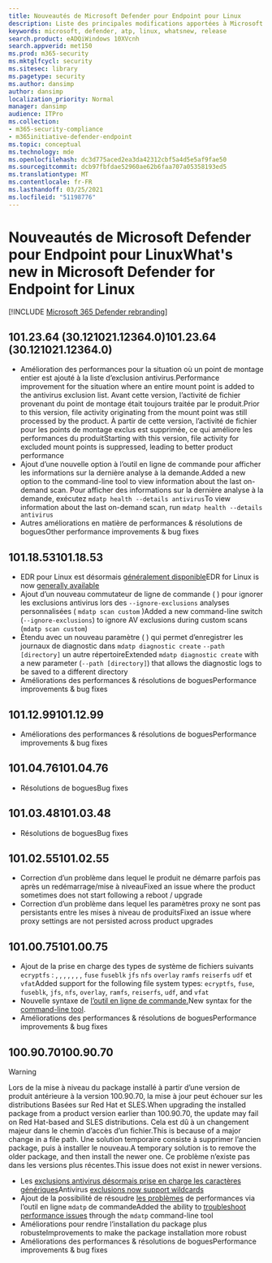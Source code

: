 ```yaml
---
title: Nouveautés de Microsoft Defender pour Endpoint pour Linux
description: Liste des principales modifications apportées à Microsoft Defender ATP pour Linux.
keywords: microsoft, defender, atp, linux, whatsnew, release
search.product: eADQiWindows 10XVcnh
search.appverid: met150
ms.prod: m365-security
ms.mktglfcycl: security
ms.sitesec: library
ms.pagetype: security
ms.author: dansimp
author: dansimp
localization_priority: Normal
manager: dansimp
audience: ITPro
ms.collection:
- m365-security-compliance
- m365initiative-defender-endpoint
ms.topic: conceptual
ms.technology: mde
ms.openlocfilehash: dc3d775aced2ea3da42312cbf5a4d5e5af9fae50
ms.sourcegitcommit: dcb97fbfdae52960ae62b6faa707a05358193ed5
ms.translationtype: MT
ms.contentlocale: fr-FR
ms.lasthandoff: 03/25/2021
ms.locfileid: "51198776"
---
```

# <a name="whats-new-in-microsoft-defender-for-endpoint-for-linux"></a><span data-ttu-id="63610-104">Nouveautés de Microsoft Defender pour Endpoint pour Linux</span><span class="sxs-lookup"><span data-stu-id="63610-104">What's new in Microsoft Defender for Endpoint for Linux</span></span>

[!INCLUDE [Microsoft 365 Defender rebranding](../../includes/microsoft-defender.md)]

## <a name="1012364-30121021123640"></a><span data-ttu-id="63610-105">101.23.64 (30.121021.12364.0)</span><span class="sxs-lookup"><span data-stu-id="63610-105">101.23.64 (30.121021.12364.0)</span></span>

- <span data-ttu-id="63610-106">Amélioration des performances pour la situation où un point de montage entier est ajouté à la liste d’exclusion antivirus.</span><span class="sxs-lookup"><span data-stu-id="63610-106">Performance improvement for the situation where an entire mount point is added to the antivirus exclusion list.</span></span> <span data-ttu-id="63610-107">Avant cette version, l’activité de fichier provenant du point de montage était toujours traitée par le produit.</span><span class="sxs-lookup"><span data-stu-id="63610-107">Prior to this version, file activity originating from the mount point was still processed by the product.</span></span> <span data-ttu-id="63610-108">À partir de cette version, l’activité de fichier pour les points de montage exclus est supprimée, ce qui améliore les performances du produit</span><span class="sxs-lookup"><span data-stu-id="63610-108">Starting with this version, file activity for excluded mount points is suppressed, leading to better product performance</span></span>
- <span data-ttu-id="63610-109">Ajout d’une nouvelle option à l’outil en ligne de commande pour afficher les informations sur la dernière analyse à la demande.</span><span class="sxs-lookup"><span data-stu-id="63610-109">Added a new option to the command-line tool to view information about the last on-demand scan.</span></span> <span data-ttu-id="63610-110">Pour afficher des informations sur la dernière analyse à la demande, exécutez `mdatp health --details antivirus`</span><span class="sxs-lookup"><span data-stu-id="63610-110">To view information about the last on-demand scan, run `mdatp health --details antivirus`</span></span>
- <span data-ttu-id="63610-111">Autres améliorations en matière de performances & résolutions de bogues</span><span class="sxs-lookup"><span data-stu-id="63610-111">Other performance improvements & bug fixes</span></span>

## <a name="1011853"></a><span data-ttu-id="63610-112">101.18.53</span><span class="sxs-lookup"><span data-stu-id="63610-112">101.18.53</span></span>

- <span data-ttu-id="63610-113">EDR pour Linux est désormais [généralement disponible](https://techcommunity.microsoft.com/t5/microsoft-defender-for-endpoint/edr-for-linux-is-now-is-generally-available/ba-p/2048539)</span><span class="sxs-lookup"><span data-stu-id="63610-113">EDR for Linux is now [generally available](https://techcommunity.microsoft.com/t5/microsoft-defender-for-endpoint/edr-for-linux-is-now-is-generally-available/ba-p/2048539)</span></span>
- <span data-ttu-id="63610-114">Ajout d’un nouveau commutateur de ligne de commande ( ) pour ignorer les exclusions antivirus lors des `--ignore-exclusions` analyses personnalisées ( `mdatp scan custom` )</span><span class="sxs-lookup"><span data-stu-id="63610-114">Added a new command-line switch (`--ignore-exclusions`) to ignore AV exclusions during custom scans (`mdatp scan custom`)</span></span>
- <span data-ttu-id="63610-115">Étendu avec un nouveau paramètre ( ) qui permet d’enregistrer les journaux de diagnostic dans `mdatp diagnostic create` `--path [directory]` un autre répertoire</span><span class="sxs-lookup"><span data-stu-id="63610-115">Extended `mdatp diagnostic create` with a new parameter (`--path [directory]`) that allows the diagnostic logs to be saved to a different directory</span></span>
- <span data-ttu-id="63610-116">Améliorations des performances & résolutions de bogues</span><span class="sxs-lookup"><span data-stu-id="63610-116">Performance improvements & bug fixes</span></span>

## <a name="1011299"></a><span data-ttu-id="63610-117">101.12.99</span><span class="sxs-lookup"><span data-stu-id="63610-117">101.12.99</span></span>

- <span data-ttu-id="63610-118">Améliorations des performances & résolutions de bogues</span><span class="sxs-lookup"><span data-stu-id="63610-118">Performance improvements & bug fixes</span></span>

## <a name="1010476"></a><span data-ttu-id="63610-119">101.04.76</span><span class="sxs-lookup"><span data-stu-id="63610-119">101.04.76</span></span>

- <span data-ttu-id="63610-120">Résolutions de bogues</span><span class="sxs-lookup"><span data-stu-id="63610-120">Bug fixes</span></span>

## <a name="1010348"></a><span data-ttu-id="63610-121">101.03.48</span><span class="sxs-lookup"><span data-stu-id="63610-121">101.03.48</span></span>

- <span data-ttu-id="63610-122">Résolutions de bogues</span><span class="sxs-lookup"><span data-stu-id="63610-122">Bug fixes</span></span>

## <a name="1010255"></a><span data-ttu-id="63610-123">101.02.55</span><span class="sxs-lookup"><span data-stu-id="63610-123">101.02.55</span></span>

- <span data-ttu-id="63610-124">Correction d’un problème dans lequel le produit ne démarre parfois pas après un redémarrage/mise à niveau</span><span class="sxs-lookup"><span data-stu-id="63610-124">Fixed an issue where the product sometimes does not start following a reboot / upgrade</span></span>
- <span data-ttu-id="63610-125">Correction d’un problème dans lequel les paramètres proxy ne sont pas persistants entre les mises à niveau de produits</span><span class="sxs-lookup"><span data-stu-id="63610-125">Fixed an issue where proxy settings are not persisted across product upgrades</span></span>

## <a name="1010075"></a><span data-ttu-id="63610-126">101.00.75</span><span class="sxs-lookup"><span data-stu-id="63610-126">101.00.75</span></span>

- <span data-ttu-id="63610-127">Ajout de la prise en charge des types de système de fichiers suivants `ecryptfs` : , , , , , , , `fuse` `fuseblk` `jfs` `nfs` `overlay` `ramfs` `reiserfs` `udf` et `vfat`</span><span class="sxs-lookup"><span data-stu-id="63610-127">Added support for the following file system types: `ecryptfs`, `fuse`, `fuseblk`, `jfs`, `nfs`, `overlay`, `ramfs`, `reiserfs`, `udf`, and `vfat`</span></span>
- <span data-ttu-id="63610-128">Nouvelle syntaxe de [l’outil en ligne de commande.](linux-resources.md#configure-from-the-command-line)</span><span class="sxs-lookup"><span data-stu-id="63610-128">New syntax for the [command-line tool](linux-resources.md#configure-from-the-command-line).</span></span>
- <span data-ttu-id="63610-129">Améliorations des performances & résolutions de bogues</span><span class="sxs-lookup"><span data-stu-id="63610-129">Performance improvements & bug fixes</span></span>

## <a name="1009070"></a><span data-ttu-id="63610-130">100.90.70</span><span class="sxs-lookup"><span data-stu-id="63610-130">100.90.70</span></span>

> [!WARNING]
> <span data-ttu-id="63610-131">Lors de la mise à niveau du package installé à partir d’une version de produit antérieure à la version 100.90.70, la mise à jour peut échouer sur les distributions Basées sur Red Hat et SLES.</span><span class="sxs-lookup"><span data-stu-id="63610-131">When upgrading the installed package from a product version earlier than 100.90.70, the update may fail on Red Hat-based and SLES distributions.</span></span> <span data-ttu-id="63610-132">Cela est dû à un changement majeur dans le chemin d’accès d’un fichier.</span><span class="sxs-lookup"><span data-stu-id="63610-132">This is because of a major change in a file path.</span></span> <span data-ttu-id="63610-133">Une solution temporaire consiste à supprimer l’ancien package, puis à installer le nouveau.</span><span class="sxs-lookup"><span data-stu-id="63610-133">A temporary solution is to remove the older package, and then install the newer one.</span></span> <span data-ttu-id="63610-134">Ce problème n’existe pas dans les versions plus récentes.</span><span class="sxs-lookup"><span data-stu-id="63610-134">This issue does not exist in newer versions.</span></span>

- <span data-ttu-id="63610-135">Les [exclusions antivirus désormais prise en charge les caractères génériques](linux-exclusions.md#supported-exclusion-types)</span><span class="sxs-lookup"><span data-stu-id="63610-135">Antivirus [exclusions now support wildcards](linux-exclusions.md#supported-exclusion-types)</span></span>
- <span data-ttu-id="63610-136">Ajout de la possibilité de résoudre [les problèmes](linux-support-perf.md) de performances via l’outil en ligne `mdatp` de commande</span><span class="sxs-lookup"><span data-stu-id="63610-136">Added the ability to [troubleshoot performance issues](linux-support-perf.md) through the `mdatp` command-line tool</span></span>
- <span data-ttu-id="63610-137">Améliorations pour rendre l’installation du package plus robuste</span><span class="sxs-lookup"><span data-stu-id="63610-137">Improvements to make the package installation more robust</span></span>
- <span data-ttu-id="63610-138">Améliorations des performances & résolutions de bogues</span><span class="sxs-lookup"><span data-stu-id="63610-138">Performance improvements & bug fixes</span></span>
